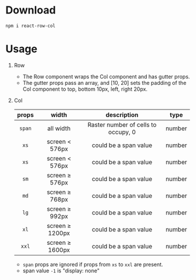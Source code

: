# Download
```plain
npm i react-row-col
```

# Usage
1. Row
   - The Row component wraps the Col component and has gutter props.
   - The gutter props pass an array, and [10, 20] sets the padding of the Col component to top, bottom 10px, left, right 20px.

2. Col

   | props |      width      | description | type |
   |:---------------:|:-----:|:-----------:|:----:|
   | `span`  |    all width    | Raster number of cells to occupy, 0 | number |
   | `xs`    | screen < 576px  | could be a span value | number |
   | `xs`    | screen < 576px  | could be a span value | number |
   | `sm`    | screen ≥ 576px  | could be a span value | number |
   | `md`    | screen ≥ 768px  | could be a span value | number |
   | `lg`    | screen ≥ 992px  | could be a span value | number |
   | `xl`    | screen ≥ 1200px | could be a span value | number |
   | `xxl`   | screen ≥ 1600px | could be a span value | number |

   - `span` props are ignored if props from `xs` to `xxl` are present.
   - span value `-1` is "display: none"
